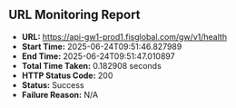 ## URL Monitoring Report

- **URL:** https://api-gw1-prod1.fisglobal.com/gw/v1/health
- **Start Time:** 2025-06-24T09:51:46.827989
- **End Time:** 2025-06-24T09:51:47.010897
- **Total Time Taken:** 0.182908 seconds
- **HTTP Status Code:** 200
- **Status:** Success
- **Failure Reason:** N/A
